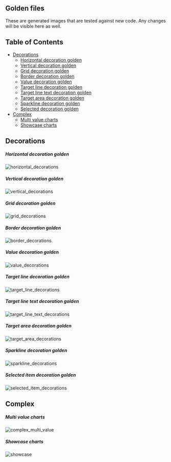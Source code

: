 ## Golden files
These are generated images that are tested against new code.
Any changes will be visible here as well.

## Table of Contents
* [Decorations](#decorations)
    * [Horizontal decoration golden](#horizontal-decoration-golden)
    * [Vertical decoration golden](#vertical-decoration-golden)
    * [Grid decoration golden](#grid-decoration-golden)
    * [Border decoration golden](#border-decoration-golden)
    * [Value decoration golden](#value-decoration-golden)
    * [Target line decoration golden](#target-line-decoration-golden)
    * [Target line text decoration golden](#target-line-text-decoration-golden)
    * [Target area decoration golden](#target-area-decoration-golden)
    * [Sparkline decoration golden](#sparkline-decoration-golden)
    * [Selected decoration golden](#selected-item-decoration-golden)
* [Complex](#complex)
    * [Multi value charts](#multi-value-charts)
    * [Showcase charts](#showcase-charts)

## Decorations

##### Horizontal decoration golden
![horizontal_decorations]

##### Vertical decoration golden
![vertical_decorations]

##### Grid decoration golden
![grid_decorations]

##### Border decoration golden
![border_decorations]

##### Value decoration golden
![value_decorations]

##### Target line decoration golden
![target_line_decorations]

##### Target line text decoration golden
![target_line_text_decorations]

##### Target area decoration golden
![target_area_decorations]

##### Sparkline decoration golden
![sparkline_decorations]

##### Selected item decoration golden
![selected_item_decorations]

## Complex

##### Multi value charts
![complex_multi_value]

##### Showcase charts
![showcase]

[vertical_decorations]: decoration/goldens/vertical_decoration_golden.png
[horizontal_decorations]: decoration/goldens/horizontal_decoration_golden.png
[grid_decorations]: decoration/goldens/grid_decoration_golden.png
[border_decorations]: decoration/goldens/border_decoration_golden.png
[value_decorations]: decoration/goldens/value_decoration_golden.png
[target_line_decorations]: decoration/goldens/target_line_decoration_golden.png
[target_line_text_decorations]: decoration/goldens/target_line_text_decoration_golden.png
[target_area_decorations]: decoration/goldens/target_area_decoration_golden.png
[sparkline_decorations]: decoration/goldens/sparkline_decoration_golden.png
[selected_item_decorations]: decoration/goldens/selected_item_decoration_golden.png
[complex_multi_value]: complex/goldens/complex_multi_charts.png
[showcase]: complex/goldens/showcase_charts.png